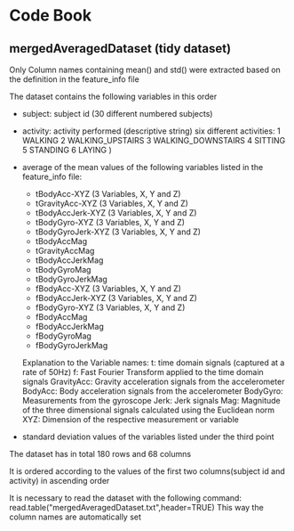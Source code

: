 # Code Book

## mergedAveragedDataset (tidy dataset)
Only Column names containing mean() and std() were extracted based on the definition in the feature_info file

The dataset contains the following variables in this order

* subject: subject id (30 different numbered subjects)
* activity: activity performed (descriptive string)
	six different activities: 
		1 WALKING
		2 WALKING_UPSTAIRS
		3 WALKING_DOWNSTAIRS
		4 SITTING
		5 STANDING
		6 LAYING
 )
* average of the mean values of the following variables listed in the feature_info file:
	* tBodyAcc-XYZ 		(3 Variables, X, Y and Z)   
	* tGravityAcc-XYZ	(3 Variables, X, Y and Z)  
	* tBodyAccJerk-XYZ	(3 Variables, X, Y and Z)  
	* tBodyGyro-XYZ		(3 Variables, X, Y and Z)  
	* tBodyGyroJerk-XYZ	(3 Variables, X, Y and Z)  
	* tBodyAccMag
	* tGravityAccMag
	* tBodyAccJerkMag
	* tBodyGyroMag
	* tBodyGyroJerkMag
	* fBodyAcc-XYZ		(3 Variables, X, Y and Z)  
	* fBodyAccJerk-XYZ	(3 Variables, X, Y and Z)  
	* fBodyGyro-XYZ		(3 Variables, X, Y and Z)  
	* fBodyAccMag
	* fBodyAccJerkMag
	* fBodyGyroMag
	* fBodyGyroJerkMag
	
	Explanation to the Variable names:
	t: time domain signals (captured at a rate of 50Hz)
	f: Fast Fourier Transform applied to the time domain signals
	GravityAcc: Gravity acceleration signals from the accelerometer
	BodyAcc: Body acceleration signals from the accelerometer
	BodyGyro: Measurements from the gyroscope
	Jerk: Jerk signals
	Mag: Magnitude of the three dimensional signals calculated using the Euclidean norm
	XYZ: Dimension of the respective measurement or variable
	
* standard deviation values of the variables listed under the third point

The dataset has in total 180 rows and 68 columns

It is ordered according to the values of the first two columns(subject id and activity) in ascending order

It is necessary to read the dataset with the following command:
read.table("mergedAveragedDataset.txt",header=TRUE) 
This way the column names are automatically set
